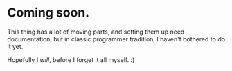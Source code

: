 
# Coming soon.

This thing has a lot of moving parts, and setting them
up need documentation, but in classic programmer
tradition, I haven't bothered to do it yet.

Hopefully I _will_, before I forget it all myself.  :)


